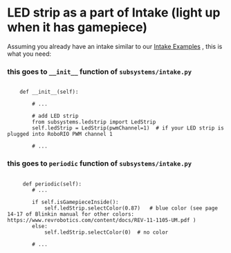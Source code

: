 # LED strip as a part of Intake (light up when it has gamepiece)

Assuming you already have an intake similar to our [Intake Examples](docs/Adding_Intake.md) , this is what you need:

### this goes to `__init__` function of `subsystems/intake.py`

```python3

    def __init__(self):

        # ...

        # add LED strip
        from subsystems.ledstrip import LedStrip
        self.ledStrip = LedStrip(pwmChannel=1)  # if your LED strip is plugged into RoboRIO PWM channel 1

        # ...

```

### this goes to `periodic` function of `subsystems/intake.py`

```python3

     def periodic(self):
        # ...

        if self.isGamepieceInside():
            self.ledStrip.selectColor(0.87)   # blue color (see page 14-17 of Blinkin manual for other colors: https://www.revrobotics.com/content/docs/REV-11-1105-UM.pdf )
        else:
            self.ledStrip.selectColor(0)  # no color

        # ...

```
